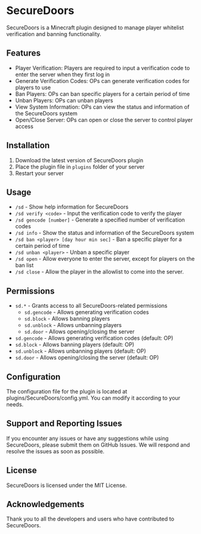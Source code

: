 # SecureDoors

SecureDoors is a Minecraft plugin designed to manage player whitelist verification and banning functionality.

## Features

* Player Verification: Players are required to input a verification code to enter the server when they first log in
* Generate Verification Codes: OPs can generate verification codes for players to use
* Ban Players: OPs can ban specific players for a certain period of time
* Unban Players: OPs can unban players
* View System Information: OPs can view the status and information of the SecureDoors system
* Open/Close Server: OPs can open or close the server to control player access

## Installation

1. Download the latest version of SecureDoors plugin
2. Place the plugin file in `plugins` folder of your server
3. Restart your server

## Usage

* `/sd` - Show help information for SecureDoors
* `/sd verify <code>` - Input the verification code to verify the player
* `/sd gencode [number]` - Generate a specified number of verification codes
* `/sd info` - Show the status and information of the SecureDoors system
* `/sd ban <player> [day hour min sec]` - Ban a specific player for a certain period of time
* `/sd unban <player>` - Unban a specific player
* `/sd open` - Allow everyone to enter the server, except for players on the ban list
* `/sd close` - Allow the player in the allowlist to come into the server.

## Permissions

* `sd.*` - Grants access to all SecureDoors-related permissions
  * `sd.gencode` - Allows generating verification codes
  * `sd.block` - Allows banning players
  * `sd.unblock` - Allows unbanning players
  * `sd.door` - Allows opening/closing the server
* `sd.gencode` - Allows generating verification codes (default: OP)
* `sd.block` - Allows banning players (default: OP)
* `sd.unblock` - Allows unbanning players (default: OP)
* `sd.door` - Allows opening/closing the server (default: OP)

## Configuration

The configuration file for the plugin is located at plugins/SecureDoors/config.yml. You can modify it according to your needs.

## Support and Reporting Issues

If you encounter any issues or have any suggestions while using SecureDoors, please submit them on GitHub Issues. We will respond and resolve the issues as soon as possible.

## License

SecureDoors is licensed under the MIT License.

## Acknowledgements

Thank you to all the developers and users who have contributed to SecureDoors.